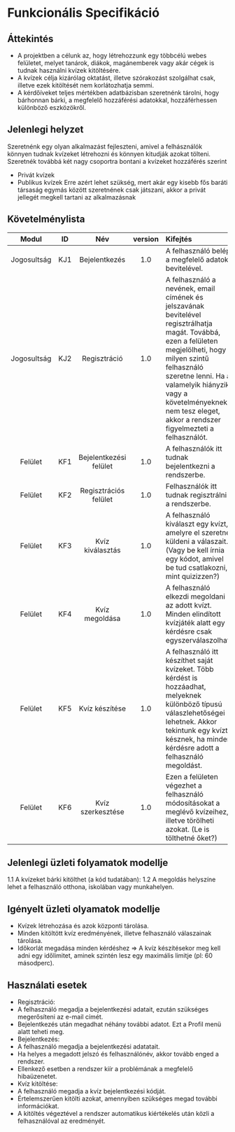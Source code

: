 Funkcionális Specifikáció
==========================

Áttekintés
-----------
 - A projektben a célunk az, hogy létrehozzunk egy többcélú webes felületet, melyet tanárok, diákok, magánemberek vagy akár cégek is tudnak használni kvízek kitöltésére.
 - A kvízek célja kizárólag oktatást, illetve szórakozást szolgálhat csak, illetve ezek kitöltését nem korlátozhatja semmi.
 - A kérdőíveket teljes mértékben adatbázisban szeretnénk tárolni, hogy bárhonnan bárki, a megfelelő hozzáférési adatokkal, hozzáférhessen különböző eszközökről.

Jelenlegi helyzet
------------------

 Szeretnénk egy olyan alkalmazást fejleszteni, amivel a felhásználók könnyen tudnak kvízeket létrehozni és könnyen kitudják azokat tölteni. Szeretnék továbbá két nagy csoportra bontani a kvízeket hozzáférés szerint
 - Privát kvízek
 - Publikus kvízek
 Erre azért lehet szükség, mert akár egy kisebb fős baráti társaság egymás között szeretnének csak játszani, akkor a privát jellegét megkell tartani az alkalmazásnak

Követelménylista
-----------------
| Modul | ID | Név | version | Kifejtés |
| :---: | :---: | :---: | :---: | :--- |
| Jogosultság | KJ1 | Bejelentkezés | 1.0 | A felhasználó belép a megfelelő adatok bevitelével. |
| Jogosultság | KJ2 | Regisztráció | 1.0 | A felhasználó a nevének, email címének és jelszavának bevitelével regisztrálhatja magát. Továbbá, ezen a felületen megjelölheti, hogy milyen szintű felhasználó szeretne lenni. Ha a valamelyik hiányzik vagy a követelményeknek nem tesz eleget, akkor a rendszer figyelmezteti a felhasználót. |
| Felület | KF1 | Bejelentkezési felület | 1.0 | A felhasználók itt tudnak bejelentkezni a rendszerbe. |
| Felület | KF2 | Regisztrációs felület | 1.0 | Felhasználók itt tudnak regisztrálni a rendszerbe. |
| Felület | KF3 | Kvíz kiválasztás | 1.0 | A felhasználó kiválaszt egy kvízt, amelyre el szeretné küldeni a válaszait. (Vagy be kell írnia egy kódot, amivel be tud csatlakozni, mint quizizzen?) |
| Felület | KF4 | Kvíz megoldása | 1.0 | A felhasználó elkezdi megoldani az adott kvízt. Minden elindított kvízjáték alatt egy kérdésre csak egyszerválaszolhat. |
| Felület | KF5 | Kvíz készítése | 1.0 | A felhasználó itt készíthet saját kvízeket. Több kérdést is hozzáadhat, melyeknek különböző típusú válaszlehetőségei lehetnek. Akkor tekintunk egy kvízt késznek, ha minden kérdésre adott a felhasználó megoldást. |
| Felület | KF6 | Kvíz szerkesztése | 1.0 | Ezen a felületen végezhet a felhasználó módosításokat a meglévő kvízeihez, illetve törölheti azokat. (Le is tölthetné őket?)|


Jelenlegi üzleti folyamatok modellje
-------------------------------------
1.1 A kvízeket bárki kitölthet (a kód tudatában):
	1.2 A megoldás helyszíne lehet a felhasználó otthona, iskolában vagy munkahelyen.

Igényelt üzleti olyamatok modellje
------------------------------------
 - Kvízek létrehozása és azok központi tárolása.
 - Minden kitöltött kvíz eredményének, illetve felhasználó válaszainak tárolása.
 - Időkorlát megadása minden kérdéshez => A kvíz készítésekor meg kell adni egy időlimitet, aminek szintén lesz egy maximális limitje (pl: 60 másodperc).


Használati esetek
------------------
- Regisztráció:
 - A felhasználó megadja a bejelentkezési adatait, ezután szükséges megerősíteni az e-mail címét.
 - Bejelentkezés után megadhat néhány további adatot. Ezt a Profil menü alatt teheti meg.
- Bejelentkezés:
 - A felhasználó megadja a bejelentkezési adatatait.
 - Ha helyes a megadott jelszó és felhasználónév, akkor tovább enged a rendszer.
 - Ellenkező esetben a rendszer kiír a problémának a megfelelő hibaüzenetet.
- Kvíz kitöltése:
 - A felhasználó megadja a kvíz bejelentkezési kódját.
 - Értelemszerűen kitölti azokat, amennyiben szükséges megad további információkat.
 - A kitöltés végeztével a rendszer automatikus kiértékelés után közli a felhasználóval az eredményét.